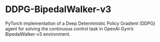 # DDPG-BipedalWalker-v3
PyTorch implementation of a Deep Deterministic Policy Gradient (DDPG) agent for solving the continuous control task in OpenAI Gym’s BipedalWalker-v3 environment.

